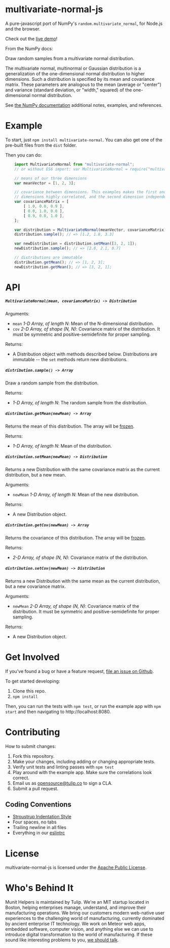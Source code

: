 multivariate-normal-js
=====================

A pure-javascript port of NumPy's `random.multivariate_normal`, for Node.js and the browser.

Check out the [live demo](http://tulip.github.io/multivariate-normal-js)!

From the NumPy docs:

Draw random samples from a multivariate normal distribution.

The multivariate normal, multinormal or Gaussian distribution is a generalization of the one-dimensional normal distribution to higher dimensions. Such a distribution is specified by its mean and covariance matrix. These parameters are analogous to the mean (average or "center") and variance (standard deviation, or "width," squared) of the one-dimensional normal distribution.

See [the NumPy documentation](http://docs.scipy.org/doc/numpy-1.10.0/reference/generated/numpy.random.multivariate_normal.html) additional notes, examples, and references.


Example
====================

To start, just `npm install multivariate-normal`. You can also get one of the
pre-built files from the `dist` folder.

Then you can do:

```javascript
    import MultivariateNormal from "multivariate-normal";
    // or without ES6 import: var MultivariateNormal = require("multivariate-normal").default;

    // means of our three dimensions
    var meanVector = [1, 2, 3];

    // covariance between dimensions. This examples makes the first and third
    // dimensions highly correlated, and the second dimension independent.
    var covarianceMatrix = [
        [ 1.0, 0.0, 0.9 ],
        [ 0.0, 1.0, 0.0 ],
        [ 0.9, 0.0, 1.0 ],
    ];

    var distribution = MultivariateNormal(meanVector, covarianceMatrix);
    distribution.sample(); // => [1.2, 1.8, 3.3]

    var newDistribution = distribution.setMean([3, 2, 1]);
    newDistribution.sample(); // => [2.8, 2.1, 0.7]

    // distributions are immutable
    distribution.getMean(); // => [1, 2, 3];
    newDistribution.getMean(); // => [3, 2, 1];

```

API
====================

##### `MultivariateNormal(mean, covarianceMatrix) -> Distribution`

Arguments:

- `mean` *1-D Array, of length N*: Mean of the N-dimensional distribution.
- `cov` *2-D Array, of shape (N, N)*: Covariance matrix of the distribution. It must be symmetric and positive-semidefinite for proper sampling.

Returns:

- A Distribution object with methods described below. Distributions
are immutable -- the `set` methods return new distributions.


##### `distribution.sample() -> Array`

Draw a random sample from the distribution.

Returns:

- *1-D Array, of length N*: The random sample from the distribution.


##### `distribution.getMean(newMean) -> Array`

Returns the mean of this distribution. The array will be [frozen](https://developer.mozilla.org/en-US/docs/Web/JavaScript/Reference/Global_Objects/Object/freeze).

Returns:

- *1-D Array, of length N*: Mean of the distribution.


##### `distribution.setMean(newMean) -> Distribution`

Returns a new Distribution with the same covariance matrix as the current distribution, but a new mean.

Arguments:

- `newMean` *1-D Array, of length N*: Mean of the new distribution.

Returns:

- A new Distribution object.


##### `distribution.getCov(newMean) -> Array`

Returns the covariance of this distribution. The array will be [frozen](https://developer.mozilla.org/en-US/docs/Web/JavaScript/Reference/Global_Objects/Object/freeze).

Returns:

- *2-D Array, of shape (N, N)*: Covariance matrix of the distribution.


##### `distribution.setCov(newMean) -> Distribution`

Returns a new Distribution with the same mean as the current distribution, but a new covariance matrix.

Arguments:

- `newMean` *2-D Array, of shape (N, N)*: Covariance matrix of the distribution. It must be symmetric and positive-semidefinite for proper sampling.

Returns:

- A new Distribution object.

Get Involved
====================

If you've found a bug or have a feature request, [file an issue on Github](https://github.com/tulip/multivariate-normal-js/issues).

To get started developing:

1. Clone this repo.
2. `npm install`

Then, you can run the tests with `npm test`, or run the example app with
`npm start` and then navigating to http://localhost:8080.

Contributing
====================

How to submit changes:

1. Fork this repository.
2. Make your changes, including adding or changing appropriate tests.
3. Verify unit tests and linting passes with `npm test`
4. Play around with the example app. Make sure the correlations look correct.
5. Email us as opensource@tulip.co to sign a CLA.
6. Submit a pull request.

Coding Conventions
--------------------

* [Stroustrup Indentation Style](https://en.wikipedia.org/wiki/Indent_style#Variant:_Stroustrup)
* Four spaces, no tabs
* Trailing newline in all files
* Everything in our [eslintrc](.eslintrc.yml)

License
====================

multivariate-normal-js is licensed under the [Apache Public License](LICENSE).


Who's Behind It
====================

Munit Helpers is maintained by Tulip. We're an MIT startup located in Boston, helping enterprises manage, understand, and improve their manufacturing operations. We bring our customers modern web-native user experiences to the challenging world of manufacturing, currently dominated by ancient enterprise IT technology. We work on Meteor web apps, embedded software, computer vision, and anything else we can use to introduce digital transformation to the world of manufacturing. If these sound like interesting problems to you, [we should talk](mailto:jobs@tulip.co).

